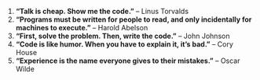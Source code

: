 
1. **“Talk is cheap. Show me the code.”** – Linus Torvalds
2. **“Programs must be written for people to read, and only incidentally for machines to execute.”** – Harold Abelson
3. **“First, solve the problem. Then, write the code.”** – John Johnson
4. **“Code is like humor. When you have to explain it, it’s bad.”** – Cory House
5. **“Experience is the name everyone gives to their mistakes.”** – Oscar Wilde
